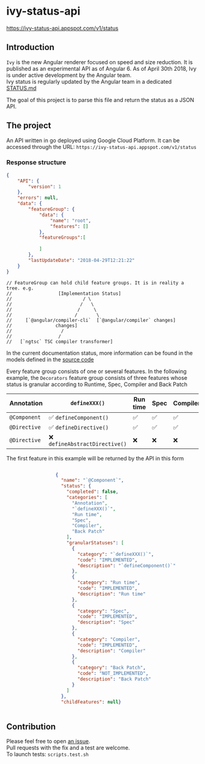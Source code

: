 # ivy-status-api
https://ivy-status-api.appspot.com/v1/status

## Introduction
`Ivy` is the new Angular renderer focused on speed and size reduction. It is published as an experimental API as of Angular 6.
As of April 30th 2018, Ivy is under active development by the Angular team.  
Ivy status is regularly updated by the Angular team in a dedicated [STATUS.md](https://github.com/angular/angular/blob/master/packages/core/src/render3/STATUS.md)  

The goal of this project is to parse this file and return the status as a JSON API.

## The project
An API written in go deployed using Google Cloud Platform.
It can be accessed through the URL: `https://ivy-status-api.appspot.com/v1/status`
### Response structure

```json
{
    "API": {
        "version": 1
    },
    "errors": null,
    "data": {
        "featureGroup": {
            "data": {
                "name": "root",
                "features": []
            },
            "featureGroups":[
                
            ]
        },
        "lastUpdateDate": "2018-04-29T12:21:22"
    }
}
```

```
// FeatureGroup can hold child feature groups. It is in reality a tree. e.g.
//                 [Implementation Status]
//                          / \
//                         /   \
//                        /     \
//                       /       \
//     [`@angular/compiler-cli`  [`@angular/compiler` changes]
//                changes]
//                  /
//                 /
//   [`ngtsc` TSC compiler transformer]
```
In the current documentation status, more information can be found in the models defined in the [source code](https://github.com/benbraou/ivy-status-api/blob/main/model/feature.go)  

Every feature group consists of one or several features. In the following example, the `Decorators` feature group consists of three features whose status is granular according to Runtime, Spec, Compiler and Back Patch

| Annotation          | `defineXXX()`                  | Run time | Spec     | Compiler | Back Patch |
| -------------------- | ------------------------------ | ------- | -------- | -------- | -------- |
| `@Component`         | ✅ `defineComponent()`         |    ✅    |  ✅      |  ✅      |  ❌      |
| `@Directive`         | ✅ `defineDirective()`         |    ✅    |  ✅      |  ✅      |  ❌      |
| `@Directive`         | ❌ `defineAbstractDirective()` |    ❌    |  ❌      |  ❌      |  ❌      |

The first feature in this example will be returned by the API in this form
```json

                  {
                    "name": "`@Component`",
                    "status": {
                      "completed": false,
                      "categories": [
                        "Annotation",
                        "`defineXXX()`",
                        "Run time",
                        "Spec",
                        "Compiler",
                        "Back Patch"
                      ],
                      "granularStatuses": [
                        {
                          "category": "`defineXXX()`",
                          "code": "IMPLEMENTED",
                          "description": "`defineComponent()`"
                        },
                        {
                          "category": "Run time",
                          "code": "IMPLEMENTED",
                          "description": "Run time"
                        },
                        {
                          "category": "Spec",
                          "code": "IMPLEMENTED",
                          "description": "Spec"
                        },
                        {
                          "category": "Compiler",
                          "code": "IMPLEMENTED",
                          "description": "Compiler"
                        },
                        {
                          "category": "Back Patch",
                          "code": "NOT_IMPLEMENTED",
                          "description": "Back Patch"
                        }
                      ]
                    },
                    "childFeatures": null}
                 
```

## Contribution

Please feel free to open [an issue](https://github.com/benbraou/ivy-status-api/issues?state=open).  
Pull requests with the fix and a test are welcome.  
To launch tests: `scripts.test.sh`  



